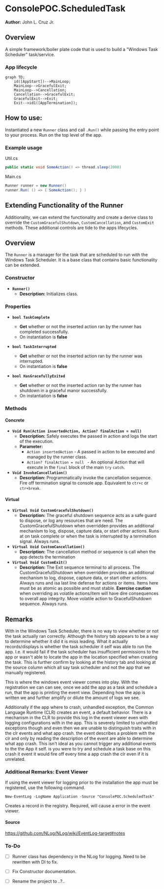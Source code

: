 # ConsolePOC.ScheduledTask  
**Author:** John L. Cruz Jr.

## Overview

A simple framework/boiler plate code that is used to build a "Windows Task Scheduler" task/service.


### App lifecycle
```mermaid
graph TD;
    id([AppStart])-->MainLoop;
    MainLoop-->GracefulExit;
    MainLoop-->Cancellation;
    Cancellation-->GracefulExit;
    GracefulExit-->Exit;
    Exit-->id1([AppTermination]);
```


## How to use:

Instantiated a new `Runner` class and call `.Run()` while passing the entry point to your process. Run on the top level of the app.


### Example usage
Util.cs
```csharp
public static void SomeAction() => thread.sleep(2000)
```
Main.cs
```csharp
Runner runner = new Runner()
runner.Run( () => { SomeAction(); } )
```

## Extending Functionality of the Runner

Additionality, we can extend the functionality and create a derive class to override the `CustomGracefulShutdown`, `CustomCancellation`, and `CustomExit` methods. These additional controls are tide to the apps lifecycles.

## Overview
The `Runner` is a manager for the task that are scheduled to run with the Windows Task Scheduler. It is a base class that contains basic functionality can be extended.

### Constructor
- **`Runner()`**
  - **Description:** Initializes class.

### Properties
- **`bool TaskComplete`**
  - **Get** whether or not the inserted action ran by the runner has completed successfully.
  - On instantiation is **false**

- **`bool TaskInterrupted`**
  - **Get** whether or not the inserted action ran by the runner was interrupted.
  - On instantiation is **false**

- **`bool HasGracefullyExited`**
  - **Get** whether or not the inserted action ran by the runner has shutdown in a graceful manor successfully.
  - On instantiation is **false**
	
### Methods

#### Concrete
- **`Void Run(Action insertedAction, Action? finalAction = null)`**
    - **Description:** Safely executes the passed in action and logs the start of the execution.
    - **Parameter:** 
      - `Action insertedAction` - A passed in action to be executed and managed by the runner class.
      - `Action? finalAction = null ` - An optional Action that will execute in the ``final`` block of the main `try` `catch`.
- **`Void InvokeCancellation()`**
  - **Description:** Programmatically invoke the cancellation sequence. Fire off termination signal to console app. Equivalent to `ctr+c` or `ctr+break`.

#### Virtual
- **`Virtual Void CustomGracefulShutdown()`**
    - **Description:** The graceful shutdown sequence acts as a safe guard to dispose, or log any resources that are need. The CustomGracefulShutdown when overridden provides an additional mechanism to log, dispose, capture data, or start other actions. Runs at on task complete or when the task is interrupted by a termination signal. Always runs. 
- **`Virtual Void CustomCancellation()`**
    - **Description:**  The cancellation method or sequence is call when the app detects the termination 
- **`Virtual Void CustomExit()`**
    - **Description:** The Exit sequence terminal to all process. The CustomGracefulShutdown when overridden provides an additional mechanism to log, dispose, capture data, or start other actions. Always runs and isa last line defense for actions or items. Items here must be as atomic as possible and must stable. **Exercise caution** when overriding as volatile actions/item will have dire consequences to overall app integrity. Move volatile action to GracefulShutdown sequence.  Always runs.


## Remarks

With in the Windows Task Scheduler, there is no way to view whether or not the task actually ran correctly. Although the history tab appears to be a way to determine whether it did it is miss leading. What it actually records/displays is whether the task scheduler it self was able to run the app. I.e. it would fail if the task scheduler has insufficient permissions to the app or wasn't able to locate the app in the location specified when creating the task. This is further confirm by looking at the history tab and looking at the source column which all say task scheduler and not the app that we manually registered.

This is where the windows event viewer comes into play. With the registration we can can see, once we add the app as a task and schedule a run, that the app is printing the event view. Depending how the app is written  we and further amplify or dilute the amount of logs we see.

Additionally if the app where to crash, unhandled exception, the Common Language Runtime (CLR) creates an event, a default behavior. There is a mechanism in the CLR to provide this log in the event viewer even with logging configurations with in the app. This is severely limited to unhandled exceptions though and even then we are unable to distinguish traits with in the clr events and what app crash. the event describes a problem with the clr and only by reading the description of the event are able to determine what app crash. This isn't ideal as you cannot trigger any additional events to the the App it self. is you were to try and schedule a task base on this crash it event it would fire off every time a app crash the clr even if it is unrelated.

### Additional Remarks: Event Viewer
If using the event viewer for logging prior to the installation the app must be registered, use the following command. 

	New-EventLog -LogName Application -Source "ConsolePOC.ScheduledTask"

Creates a record in the registry. Required, will cause a error in the event viewer.

#### Source
  https://github.com/NLog/NLog/wiki/EventLog-target#notes

### To-Do
- [ ] Runner class has dependency in the NLog for logging. Need to be rewritten with DI to fix.

- [ ] Fix Constructor documentation.

- [ ] Rename the project to ..?..